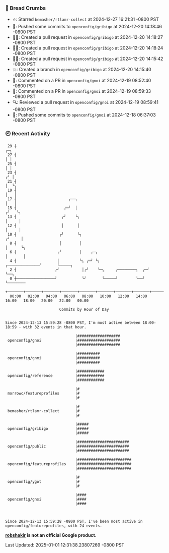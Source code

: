 ### 🍞 Bread Crumbs

 * ⭐️: Starred `bemasher/rtlamr-collect` at 2024-12-27 16:21:31 -0800 PST
 * 🚢: Pushed some commits to `openconfig/gribigo` at 2024-12-20 14:18:46 -0800 PST
 * ✍🏼: Created a pull request in `openconfig/gribigo` at 2024-12-20 14:18:27 -0800 PST
 * ✍🏼: Created a pull request in `openconfig/gribigo` at 2024-12-20 14:18:24 -0800 PST
 * ✍🏼: Created a pull request in `openconfig/gribigo` at 2024-12-20 14:15:42 -0800 PST
 * 💥: Created a branch in `openconfig/gribigo` at 2024-12-20 14:15:40 -0800 PST
 * 💬: Commented on a PR in  `openconfig/gnoi` at 2024-12-19 08:52:40 -0800 PST
 * 💬: Commented on a PR in  `openconfig/gnoi` at 2024-12-19 08:59:33 -0800 PST
 * 🔍: Reviewed a pull request in  `openconfig/gnoi` at 2024-12-19 08:59:41 -0800 PST
 * 🚢: Pushed some commits to `openconfig/gnoi` at 2024-12-18 06:37:03 -0800 PST

### 🕘 Recent Activity
```
 29 ┼                                                                            ╭─╮
 27 ┤                                                                            │ │
 25 ┤                                                                            │ │
 23 ┤                                                                           ╭╯ │
 21 ┤                                                                           │  ╰╮
 19 ┤                                                                           │   │
 17 ┤                       ╭──╮                                                │   │
 15 ┤                     ╭─╯  │                                               ╭╯   ╰╮
 13 ┤                    ╭╯    ╰╮                                              │     │
 12 ┤                    │      │                                              │     │
 10 ┤                   ╭╯      ╰╮                                            ╭╯     │
  8 ┤                   │        │                                            │      ╰╮
  6 ┤                  ╭╯        │    ╭─╮                                     │       │
  4 ┤                  │         ╰╮ ╭─╯ ╰╮                     ╭──────────────╯       ╰─────╮
  2 ┤                 ╭╯          │╭╯    ╰─╮     ╭────────╮  ╭─╯                            ╰──╮
  0 ┼─────────────────╯           ╰╯       ╰─────╯        ╰──╯                                 ╰────────
    +───────+───────+───────+───────+───────+───────+───────+───────+───────+───────+───────+───────+────
  00:00   02:00   04:00   06:00   08:00   10:00   12:00   14:00   16:00   18:00   20:00   22:00   00:00   

						Commits by Hour of Day


Since 2024-12-13 15:59:28 -0800 PST, I'm most active between 18:00-18:59 - with 32 events in that hour.

```



```
                               |###################
 openconfig/gnoi               |###################
                               |###################

                               |##########
 openconfig/gnmi               |##########
                               |##########

                               |############
 openconfig/reference          |############
                               |############

                               |#
 morrowc/featureprofiles       |#
                               |#

                               |#
 bemasher/rtlamr-collect       |#
                               |#

                               |#####
 openconfig/gribigo            |#####
                               |#####

                               |#######################
 openconfig/public             |#######################
                               |#######################

                               |########################
 openconfig/featureprofiles    |########################
                               |########################

                               |#
 openconfig/ygot               |#
                               |#

                               |####
 openconfig/gnsi               |####
                               |####



Since 2024-12-13 15:59:28 -0800 PST, I've been most active in openconfig/featureprofiles, with 24 events.

```
**[robshakir](mailto:robjs@google.com) is not an official Google product.**  


Last Updated: 2025-01-01 12:31:38.23807269 -0800 PST
